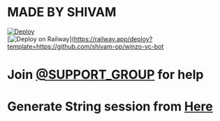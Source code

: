 # MADE BY SHIVAM

[![Deploy](https://www.herokucdn.com/deploy/button.svg)](https://heroku.com/deploy?template=https://github.com/shivam-op/winzo-vc-bot)  
[![Deploy on Railway](https://railway.app/button.svg)](https://railway.app/deploy?template=https://github.com/shivam-op/winzo-vc-bot

# Join [@SUPPORT_GROUP](https://t.me/WINZOGOLD_DISCUSS) for help


# Generate String session from [Here](https://repl.it/@subinps/getStringName)
